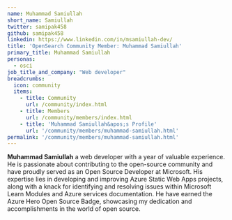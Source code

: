 ```yaml
---
name: Muhammad Samiullah
short_name: Samiullah
twitter: samipak458
github: samipak458
linkedin: https://www.linkedin.com/in/msamiullah-dev/
title: 'OpenSearch Community Member: Muhammad Samiullah'
primary_title: Muhammad Samiullah
personas:
  - osci
job_title_and_company: "Web developer"
breadcrumbs:
  icon: community
  items:
    - title: Community
      url: /community/index.html
    - title: Members
      url: /community/members/index.html
    - title: 'Muhammad Samiullah&apos;s Profile'
      url: '/community/members/muhammad-samiullah.html'
permalink: '/community/members/muhammad-samiullah.html'
---
```


**Muhammad Samiullah** a web developer with a year of valuable experience. He is passionate about contributing to the open-source community and have proudly served as an Open Source Developer at Microsoft. His expertise lies in developing and improving Azure Static Web Apps projects, along with a knack for identifying and resolving issues within Microsoft Learn Modules and Azure services documentation. He have earned the Azure Hero Open Source Badge, showcasing my dedication and accomplishments in the world of open source.
